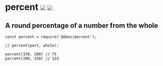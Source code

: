 # percent [![](https://img.shields.io/npm/v/@does/percent.svg)](https://www.npmjs.com/package/@does/percent) [![](https://img.shields.io/badge/source--000000.svg?logo=github&style=social)](https://github.com/omrilotan/mono/tree/master/packages/percent)

## A round percentage of a number from the whole

```
const percent = require('@does/percent');

// percent(part, whole):

percent(150, 200) // 75
percent(200, 150) // 133
```
